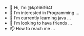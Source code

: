 - 👋 Hi, I’m @kp166164f
- 👀 I’m interested in Programming </coding> ...
- 🌱 I’m currently learning java ...
- 💞️ I’m looking to hava friends ...
- 📫 How to reach me ...

<!---
kp166164f/kp166164f is a ✨ special ✨ repository because its `README.md` (this file) appears on your GitHub profile.
You can click the Preview link to take a look at your changes.
--->

